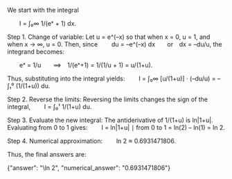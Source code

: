 We start with the integral

  I = ∫₀∞ 1/(eˣ + 1) dx.

Step 1. Change of variable:
Let u = e^(–x) so that when x = 0, u = 1, and when x → ∞, u = 0. Then, since
  du = –e^(–x) dx  or dx = –du/u,
the integrand becomes:

  eˣ = 1/u  ⟹ 1/(eˣ+1) = 1/(1/u + 1) = u/(1+u).

Thus, substituting into the integral yields:
  I = ∫₀∞ [u/(1+u)] · (–du/u) = –∫₁⁰ (1/(1+u)) du.

Step 2. Reverse the limits:
Reversing the limits changes the sign of the integral,
  I = ∫₀¹ 1/(1+u) du.

Step 3. Evaluate the new integral:
The antiderivative of 1/(1+u) is ln|1+u|. Evaluating from 0 to 1 gives:
  I = ln|1+u| ∣ from 0 to 1 = ln(2) – ln(1) = ln 2.

Step 4. Numerical approximation:
  ln 2 ≈ 0.6931471806.

Thus, the final answers are:

{"answer": "\\ln 2", "numerical_answer": "0.6931471806"}
